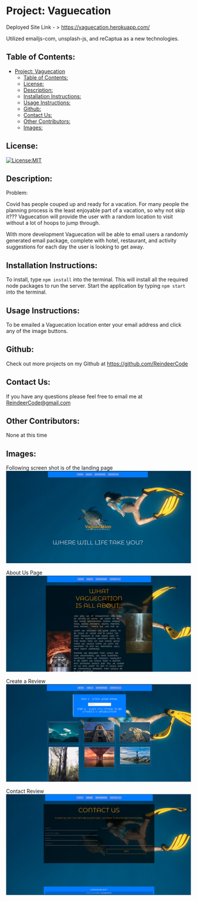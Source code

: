 # Project: Vaguecation

Deployed Site Link - > https://vaguecation.herokuapp.com/

Utilized emailjs-com, unsplash-js, and reCaptua as a new technologies.


## Table of Contents:

- [Project: Vaguecation](#project-vaguecation)
  - [Table of Contents:](#table-of-contents)
  - [License:](#license)
  - [Description:](#description)
  - [Installation Instructions:](#installation-instructions)
  - [Usage Instructions:](#usage-instructions)
  - [Github:](#github)
  - [Contact Us:](#contact-us)
  - [Other Contributors:](#other-contributors)
  - [Images:](#images)

## License:

[![License:MIT](https://img.shields.io/badge/License-MIT-yellow.svg)](https://opensource.org/licenses/MIT)

## Description:

Problem: 

Covid has people couped up and ready for a vacation. For many people the planning process is the least enjoyable part of a vacation, so why not skip it??? Vaguecation will provide the user with a random location to visit without a lot of hoops to jump through.

With more development Vaguecation will be able to email users a randomly generated email package, complete with hotel, restaurant, and activity suggestions for each day the user is looking to get away.


## Installation Instructions:

To install, type `npm install` into the terminal. This will install all the required node packages to run the server. Start the application by typing `npm start` into the terminal. 

## Usage Instructions: 
To be emailed a Vaguecation location enter your email address and click any of the image buttons.

## Github:

Check out more projects on my Github at https://github.com/ReindeerCode

## Contact Us:

If you have any questions please feel free to email me at ReindeerCode@gmail.com

## Other Contributors:

None at this time

## Images:

Following screen shot is of the landing page 
![Project Screenshot](./client/public/landingPage.png)

About Us Page
![Project Screenshot](./client/public/aboutPage.png)

Create a Review
![Project Screenshot](.//client/public/randomPage.png)

Contact Review
![Project Screenshot](./client/public/contactPage.png)



